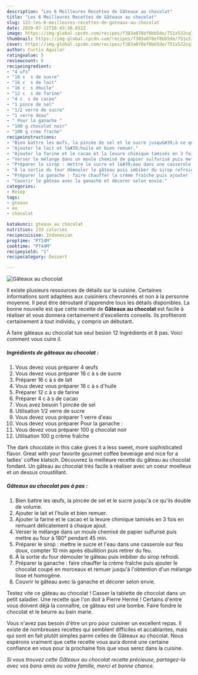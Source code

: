 ```yaml
---
description: "Les 6 Meilleures Recettes de Gâteaux au chocolat"
title: "Les 6 Meilleures Recettes de Gâteaux au chocolat"
slug: 121-les-6-meilleures-recettes-de-gateaux-au-chocolat
date: 2020-07-11T16:43:38.652Z
image: https://img-global.cpcdn.com/recipes/f383a078ef8bb5de/751x532cq70/gateaux-au-chocolat-photo-principale-de-la-recette.jpg
thumbnail: https://img-global.cpcdn.com/recipes/f383a078ef8bb5de/751x532cq70/gateaux-au-chocolat-photo-principale-de-la-recette.jpg
cover: https://img-global.cpcdn.com/recipes/f383a078ef8bb5de/751x532cq70/gateaux-au-chocolat-photo-principale-de-la-recette.jpg
author: Curtis Aguilar
ratingvalue: 5
reviewcount: 6
recipeingredient:
- "4 ufs"
- "16 c  s de sucre"
- "16 c  s de lait"
- "16 c  s dhuile"
- "12 c  s de farine"
- "4 c  s de cacao"
- "1 pince de sel"
- "1/2 verre de sucre"
- "1 verre deau"
- " Pour la ganache "
- "100 g chocolat noir"
- "100 g crme frache"
recipeinstructions:
- "Bien battre les œufs, la pincée de sel et le sucre jusqu&#39;à ce qu&#39;ils double de volume."
- "Ajouter le lait et l&#39;huile et bien remuer."
- "Ajouter la farine et le cacao et la levure chimique tamisés en 3 fois en remuant délicatement à chaque ajout."
- "Verser le mélange dans un moule chemisé de papier sulfurisé puis mettre au four à 180° pendant 45 min."
- "Préparer le sirop : mettre le sucre et l&#39;eau dans une casserole sur feu doux, compter 10 min après ébullition puis retirer du feu."
- "À la sortie du four démouler le gâteau puis imbiber du sirop refroidi."
- "Préparer la ganache : faire chauffer la crème fraîche puis ajouter le chocolat coupé en morceaux et remuer jusqu&#39;à l&#39;obtention d&#39;un mélange lisse et homogène."
- "Couvrir le gâteau avec la ganache et décorer selon envie."
categories:
- Resep
tags:
- gteaux
- au
- chocolat

katakunci: gteaux au chocolat 
nutrition: 233 calories
recipecuisine: Indonesian
preptime: "PT24M"
cooktime: "PT44M"
recipeyield: "1"
recipecategory: Dessert

---
```



![Gâteaux au chocolat](https://img-global.cpcdn.com/recipes/f383a078ef8bb5de/751x532cq70/gateaux-au-chocolat-photo-principale-de-la-recette.jpg)

Il existe plusieurs ressources de détails sur la cuisine. Certaines informations sont adaptées aux cuisiniers chevronnés et non à la personne moyenne. Il peut être déroutant d'apprendre tous les détails disponibles. La bonne nouvelle est que cette recette de <strong> Gâteaux au chocolat </strong> est facile à réaliser et vous donnera certainement d'excellents conseils. Ils profiteront certainement à tout individu, y compris un débutant.

<!--inarticleads1-->

À faire gâteaux au chocolat tue seul besion 12 Ingrédients et 8 pas. Voici comment vous cuire il.

##### Ingrédients de gâteaux au chocolat :

1. Vous devez vous préparer 4 œufs
1. Vous devez vous préparer 16 c à s de sucre
1. Préparer 16 c à s de lait
1. Vous devez vous préparer 16 c à s d&#39;huile
1. Préparer 12 c à s de farine
1. Préparer 4 c à s de cacao
1. Vous avez besoin 1 pincée de sel
1. Utilisation 1/2 verre de sucre
1. Vous devez vous préparer 1 verre d&#39;eau
1. Vous devez vous préparer  Pour la ganache :
1. Vous devez vous préparer 100 g chocolat noir
1. Utilisation 100 g crème fraîche


The dark chocolate in this cake gives it a less sweet, more sophisticated flavor. Great with your favorite gourmet coffee beverage and nice for a ladies&#39; coffee klatsch. Découvrez la meilleure recette du gâteau au chocolat fondant. Un gâteau au chocolat très facile à réaliser avec un coeur moelleux et un dessus croustillant. 

<!--inarticleads2-->

##### Gâteaux au chocolat pas à pas :

1. Bien battre les œufs, la pincée de sel et le sucre jusqu&#39;à ce qu&#39;ils double de volume.
1. Ajouter le lait et l&#39;huile et bien remuer.
1. Ajouter la farine et le cacao et la levure chimique tamisés en 3 fois en remuant délicatement à chaque ajout.
1. Verser le mélange dans un moule chemisé de papier sulfurisé puis mettre au four à 180° pendant 45 min.
1. Préparer le sirop : mettre le sucre et l&#39;eau dans une casserole sur feu doux, compter 10 min après ébullition puis retirer du feu.
1. À la sortie du four démouler le gâteau puis imbiber du sirop refroidi.
1. Préparer la ganache : faire chauffer la crème fraîche puis ajouter le chocolat coupé en morceaux et remuer jusqu&#39;à l&#39;obtention d&#39;un mélange lisse et homogène.
1. Couvrir le gâteau avec la ganache et décorer selon envie.


Testez vite ce gâteau au chocolat ! Casser la tablette de chocolat dans un petit saladier. Une recette que l&#39;on doit à Pierre Hermé ! Certains d&#39;entre vous doivent déjà la connaître, ce gâteau est une bombe. Faire fondre le chocolat et le beurre au bain marie. 

<!--inarticleads1-->

<p>
Vous n'avez pas besoin d'être un pro pour cuisiner un excellent repas. Il existe de nombreuses recettes qui semblent difficiles et accablantes, mais qui sont en fait plutôt simples parmi celles de Gâteaux au chocolat. Nous espérons vraiment que cette recette vous aura donné une certaine confiance en vous pour la prochaine fois que vous serez dans la cuisine.
</p>

<p>
<i>Si vous trouvez cette Gâteaux au chocolat recette précieuse, partagez-la avec vos bons amis ou votre famille, merci et bonne chance.</i>
</p>
